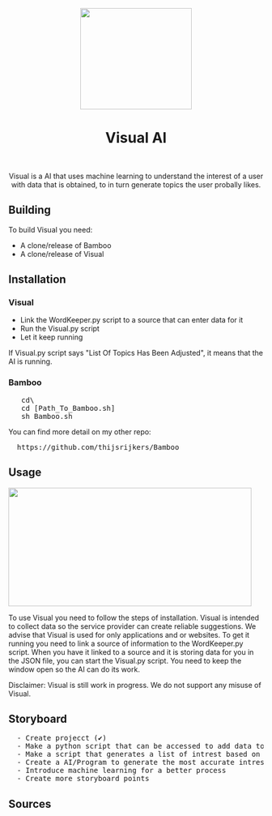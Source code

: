 <p align="center"><img src="https://media2.giphy.com/media/IJN8K3ogDXbh657ZBV/giphy.gif" width="220" height="200"> </p>
<h1 align="center"> Visual AI </h1>
<br>
<p align="center">Visual is a AI that uses machine learning to understand the interest of a user with data that is obtained, to in turn generate topics the user probally likes.</p>

## Building
To build Visual you need:
- A clone/release of Bamboo
- A clone/release of Visual

<h2> Installation</h2>
  <h3> Visual</h3>
  <ul>
    <li>Link the WordKeeper.py script to a source that can enter data for it</li>
    <li>Run the Visual.py script</li>
    <li>Let it keep running</li>
  </ul>
  <p> If Visual.py script says "List Of Topics Has Been Adjusted", it means that the AI is running.</p>
 <h3> Bamboo</h3>
 <pre>
   cd\
   cd [Path_To_Bamboo.sh]
   sh Bamboo.sh</pre>

   You can find more detail on my other repo:
  <pre>
  https://github.com/thijsrijkers/Bamboo</pre>
<h2> Usage</h2>
<img src="https://media4.giphy.com/media/ondcObRzXHxIANFAJ0/giphy.gif" width="480" height="234"> 
<p>To use Visual you need to follow the steps of installation. Visual is intended to collect data so the service provider can create reliable suggestions. We advise that Visual is used for only applications and or websites. To get it running you need to link a source of information to the WordKeeper.py script. When you have it linked to a source and it is storing data for you in the JSON file, you can start the Visual.py script. You need to keep the window open so the AI can do its work.</p>
<p> Disclaimer: Visual is still work in progress. We do not support any misuse of Visual.</p>
<h2> Storyboard</h2>
  <pre>
  - Create projecct (✔)
  - Make a python script that can be accessed to add data to some kind of storage (✔)
  - Make a script that generates a list of intrest based on the most used words/terms. (✔)
  - Create a AI/Program to generate the most accurate intrest list all the time (✔)
  - Introduce machine learning for a better process
  - Create more storyboard points</pre>
<h2> Sources</h2>
<ul>
 
</ul>



